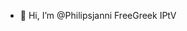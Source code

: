 - 👋 Hi, I’m @Philipsjanni
FreeGreek IPtV
<!---
Philipsjanni/Philipsjanni is a ✨ special ✨ repository because its `README.md` (this file) appears on your GitHub profile.
You can click the Preview link to take a look at your changes.
--->
